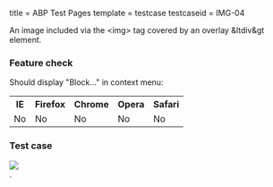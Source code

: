 title = ABP Test Pages
template = testcase
testcaseid = IMG-04

An image included via the &lt;img&gt; tag covered by an overlay &ltdiv&gt element.

<h3>Feature check</h3>
Should display "Block..." in context menu:
<table class="abp-feature-table">
<tr>
  <th>IE</th>
  <th>Firefox</th>
  <th>Chrome</th>
  <th>Opera</th>
  <th>Safari</th>
</tr>
<tr>
  <td>No</td>
  <td>No</td>
  <td>No</td>
  <td>No</td>
  <td>No</td>
</tr>
</table>

<h3>Test case</h3>
<div class="abp-testcase-img-04">
  <img src="//testpages.adblockplus.org/images/test-image-01.png">
  <div class="abp-testcase-img-04-overlay">.</div>
</div>